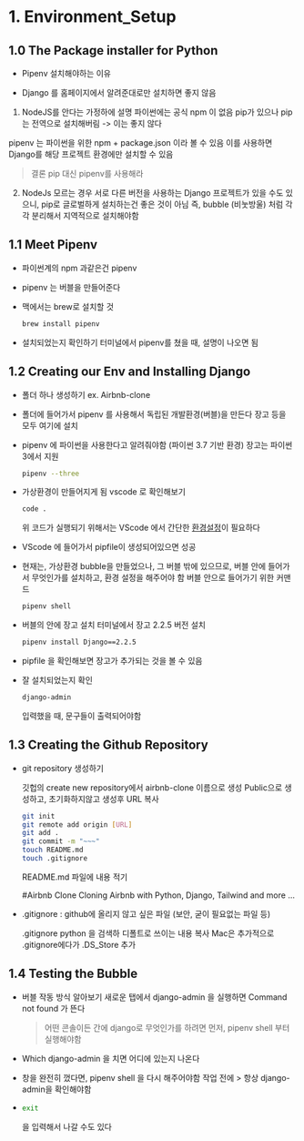 

# 1. Environment_Setup



## 1.0 The Package installer for Python

- Pipenv 설치해야하는 이유 
  
- Django 를 홈페이지에서 알려준대로만 설치하면 좋지 않음
  
1) NodeJS를 안다는 가정하에 설명
  파이썬에는 공식 npm 이 없음 pip가 있으나 pip는 전역으로 설치해버림 -> 이는 좋지 않다
  
pipenv 는 파이썬을 위한 npm + package.json 이라 볼 수 있음
  이를 사용하면 Django를 해당 프로젝트 환경에만 설치할 수 있음
  
> 결론 pip 대신 pipenv를 사용해라
  
2) NodeJs 모르는 경우
  서로 다른 버전을 사용하는 Django 프로젝트가 있을 수도 있으니, pip로 글로벌하게 설치하는건
  좋은 것이 아님
  즉, bubble (비눗방울) 처럼 각각 분리해서 지역적으로 설치해야함



## 1.1 Meet Pipenv

- 파이썬계의 npm 과같은건 pipenv

- pipenv 는 버블을 만들어준다

- 맥에서는 brew로 설치할 것

  ~~~ bash
  brew install pipenv
  ~~~

- 설치되었는지 확인하기
  터미널에서 pipenv를 쳤을 때, 설명이 나오면 됨


## 1.2 Creating our Env and Installing Django

- 폴더 하나 생성하기 ex. Airbnb-clone

- 폴더에 들어가서 pipenv 를 사용해서 독립된 개발환경(버블)을 만든다
  장고 등을 모두 여기에 설치

- pipenv 에 파이썬을 사용한다고 알려줘야함 (파이썬 3.7 기반 환경)
  장고는 파이썬 3에서 지원

  ~~~ bash
  pipenv --three
  ~~~

- 가상환경이 만들어지게 됨
  vscode 로 확인해보기

  ~~~ bash
  code .
  ~~~

  위 코드가 실행되기 위해서는 VScode 에서 간단한 [환경설정](https://medium.com/@han7096/visual-studio-code-%ED%84%B0%EB%AF%B8%EB%84%90%EC%97%90%EC%84%9C-%EC%8B%A4%ED%96%89%ED%95%98%EA%B8%B0-9fc64fa6d608)이 필요하다

- VScode 에 들어가서 pipfile이 생성되어있으면 성공

- 현재는, 가상환경 bubble을 만들었으나, 그 버블 밖에 있으므로,
  버블 안에 들어가서 무엇인가를 설치하고, 환경 설정을 해주어야 함
  버블 안으로 들어가기 위한 커맨드

  ~~~ bash
  pipenv shell
  ~~~

- 버블의 안에 장고 설치
  터미널에서 장고 2.2.5 버전 설치

  ~~~ bash
  pipenv install Django==2.2.5
  ~~~

- pipfile 을 확인해보면 장고가 추가되는 것을 볼 수 있음

- 잘 설치되었는지 확인

  ~~~ bash
  django-admin
  ~~~

  입력했을 때, 문구들이 출력되어야함
  

## 1.3 Creating the Github Repository

- git repository 생성하기

  깃헙의 create new repository에서 airbnb-clone 이름으로 생성
  Public으로 생성하고, 초기화하지않고 생성후 URL 복사

  ~~~ bash
  git init
  git remote add origin [URL]
  git add .
  git commit -m "~~~"
  touch README.md
  touch .gitignore
  ~~~

  README.md 파일에 내용 적기

  #Airbnb Clone
  Cloning Airbnb with Python, Django, Tailwind and more ...

- .gitignore : github에 올리지 않고 싶은 파일 (보안, 굳이 필요없는 파일 등)

  .gitignore python 을 검색하 디폴트로 쓰이는 내용 복사
  Mac은 추가적으로 .gitignore에다가 .DS_Store 추가


## 1.4 Testing the Bubble

- 버블 작동 방식 알아보기
  새로운 탭에서 django-admin 을 실행하면
  Command not found 가 뜬다

  > 어떤 콘솔이든 간에 django로 무엇인가를 하려면 먼저, pipenv shell 부터 실행해야함

- Which django-admin 을 치면 어디에 있는지 나온다

- 창을 완전히 껐다면, pipenv shell 을 다시 해주어야함
  작업 전에 > 항상 django-admin을 확인해야함

- ~~~ bash
  exit
  ~~~

  을 입력해서 나갈 수도 있다
